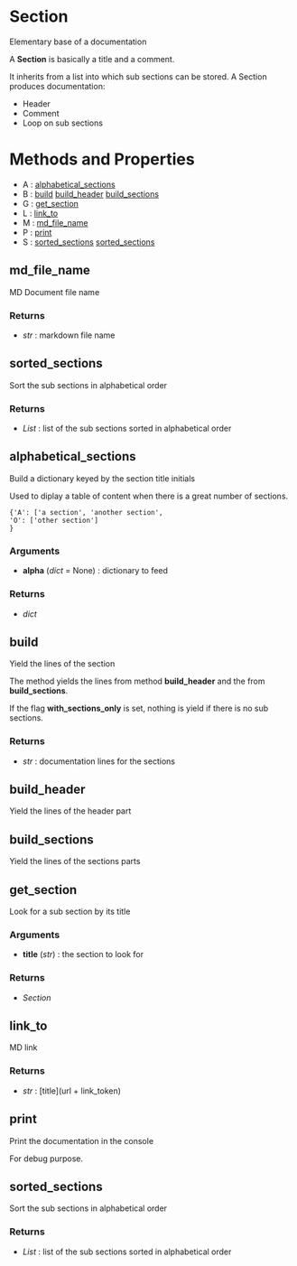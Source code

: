 # Section



Elementary base of a documentation

A **Section** is basically a title and a comment.

It inherits from a list into which sub sections can be stored.
A Section produces documentation:
- Header
- Comment
- Loop on sub sections



# Methods and Properties
- A : [alphabetical_sections](#alphabetical_sections) 
- B : [build](#build) [build_header](#build_header) [build_sections](#build_sections) 
- G : [get_section](#get_section) 
- L : [link_to](#link_to) 
- M : [md_file_name](#md_file_name) 
- P : [print](#print) 
- S : [sorted_sections](#sorted_sections) [sorted_sections](#sorted_sections) 

## md_file_name

MD Document file name



### Returns

- _str_ : markdown file name



## sorted_sections

Sort the sub sections in alphabetical order



### Returns

- _List_ : list of the sub sections sorted in alphabetical order



## alphabetical_sections

Build a dictionary keyed by the section title initials

Used to diplay a table of content when there is a great number of sections.

```
{'A': ['a section', 'another section',
'O': ['other section']
}
```



### Arguments

- **alpha** (_dict_ = None) : dictionary to feed

### Returns

- _dict_



## build

Yield the lines of the section

The method yields the lines from method **build_header** and the from
**build_sections**.

If the flag **with_sections_only** is set, nothing is yield if there is no
sub sections.



### Returns

- _str_ : documentation lines for the sections



## build_header

Yield the lines of the header part





## build_sections

Yield the lines of the sections parts





## get_section

Look for a sub section by its title



### Arguments

- **title** (_str_) : the section to look for

### Returns

- _Section_



## link_to

MD link



### Returns

- _str_ : [title](url + link_token)



## print

Print the documentation in the console

For debug purpose.





## sorted_sections

Sort the sub sections in alphabetical order



### Returns

- _List_ : list of the sub sections sorted in alphabetical order



